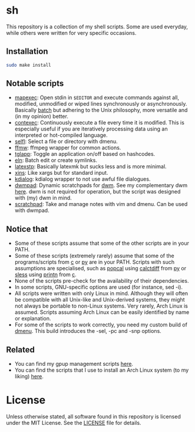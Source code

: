 # sh
This repository is a collection of my shell scripts. Some are used everyday, while others were written for very specific occasions.

## Installation

```sh
sudo make install
```

## Notable scripts
- [mapexec](mapexec): Open stdin in `$EDITOR` and execute commands against all, modified, unmodified or wiped lines synchronously or asynchronously. Basically [batch](https://github.com/alexherbo2/batch) but adhering to the Unix philosophy, more versatile and (in my opinion) better.
- [contexec](contexec): Continuously execute a file every time it is modified. This is especially useful if you are iteratively processing data using an interpreted or hot-compiled language.
- [selfl](selfl): Select a file or directory with dmenu.
- [ffmw](ffmw): ffmpeg wrapper for common actions.
- [tglapp](tglapp): Toggle an application on/off based on hashcodes.
- [eln](eln): Batch edit or create symlinks.
- [latexstp](latexstp): Basically latexmk but sucks less and is more minimal.
- [xins](xins): Like xargs but for standard input.
- [kdialog](kdialog): kdialog wrapper to not use awful file dialogues.
- [dwmpad](dwmpad): Dynamic scratchpads for [dwm](https://dwm.suckless.org). See my complementary dwm [here](https://github.com/XPhyro/dwm-xphyro). dwm is not required for operation, but the script was designed with (my) dwm in mind.
- [scratchpad](scratchpad): Take and manage notes with vim and dmenu. Can be used with dwmpad.

## Notice that
- Some of these scripts assume that some of the other scripts are in your PATH.
- Some of these scripts (extremely rarely) assume that some of the programs/scripts from [c](https://github.com/XPhyro/c) or [py](https://github.com/XPhyro/py) are in your PATH. Scripts with such assumptions are specialised, such as [popcal](popcal) using [calctdiff](https://github.com/XPhyro/py/tree/master/calctdiff) from [py](https://github.com/XPhyro/py) or [sless](sless) using [printn](https://github.com/XPhyro/c/tree/master/printn) from [c](https://github.com/XPhyro/c).
- None of the scripts pre-check for the availability of their dependencies.
- In some scripts, GNU-specific options are used (for instance, sed -i).
- All scripts were written with only Linux in mind. Although they will often be compatible with all Unix-like and Unix-derived systems, they might not always be portable to non-Linux systems. Very rarely, Arch Linux is assumed. Scripts assuming Arch Linux can be easily identified by name or explanation.
- For some of the scripts to work correctly, you need my custom build of [dmenu](https://github.com/XPhyro/dmenu-xphyro). This build introduces the -sel, -pc and -snp options.

## Related
- You can find my gpup management scripts [here](https://github.com/XPhyro/gpupmanager).
- You can find the scripts that I use to install an Arch Linux system (to my liking) [here](https://github.com/XPhyro/archinstall).

# License
Unless otherwise stated, all software found in this repository is licensed under the MIT License. See the [LICENSE](LICENSE) file for details.
